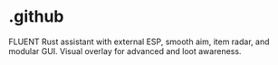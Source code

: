 # .github
FLUENT Rust assistant with external ESP, smooth aim, item radar, and modular GUI. Visual overlay for advanced and loot awareness.
